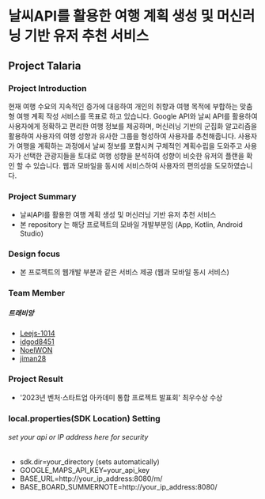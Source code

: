 # 날씨API를 활용한 여행 계획 생성 및 머신러닝 기반 유저 추천 서비스
## Project Talaria

### Project Introduction
현재 여행 수요의 지속적인 증가에 대응하여 개인의 취향과 여행 목적에 부합하는 맞춤형 여행 계획 작성 서비스를 목표로 하고 있습니다. Google API와 날씨 API를 활용하여 사용자에게 정확하고 편리한 여행 정보를 제공하며, 머신러닝 기반의 군집화 알고리즘을 활용하여 사용자의 여행 성향과 유사한 그룹을 형성하여 사용자를 추천해줍니다.
사용자가 여행을 계획하는 과정에서 날씨 정보를 포함시켜 구체적인 계획수립을 도와주고 사용자가 선택한 관광지들을 토대로 여행 성향을 분석하여 성향이 비슷한 유저의 플랜을 확인 할 수 있습니다.
웹과 모바일을 동시에 서비스하여 사용자의 편의성을 도모하였습니다.

### Project Summary
- 날씨API를 활용한 여행 계획 생성 및 머신러닝 기반 유저 추천 서비스
- 본 repository 는 해당 프로젝트의 모바일 개발부분임 (App, Kotlin, Android Studio)

### Design focus
- 본 프로젝트의 웹개발 부분과 같은 서비스 제공 (웹과 모바일 동시 서비스)

### Team Member
##### 트래비앙
- [Leejs-1014](https://github.com/Leejs-1014)
- [idgod8451](https://github.com/idgod8451)
- [NoelWON](https://github.com/NoelWON)
- [jiman28](https://github.com/jiman28)

### Project Result
- '2023년 벤처·스타트업 아카데미 통합 프로젝트 발표회' 최우수상 수상

### local.properties(SDK Location) Setting
###### set your api or IP address here for security
- sdk.dir=your_directory (sets automatically)
- GOOGLE_MAPS_API_KEY=your_api_key
- BASE_URL=http://your_ip_address:8080/m/
- BASE_BOARD_SUMMERNOTE=http://your_ip_address:8080/


